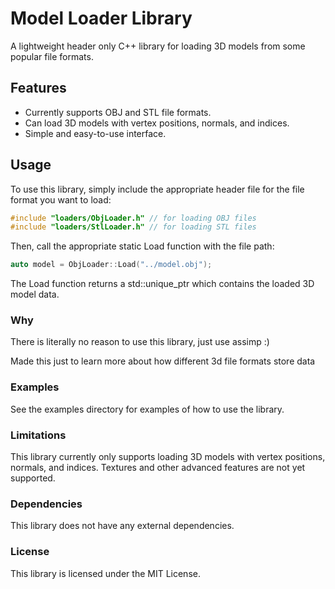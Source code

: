 # Model Loader Library

A lightweight header only C++ library for loading 3D models from some popular file formats.

## Features

- Currently supports OBJ and STL file formats.
- Can load 3D models with vertex positions, normals, and indices.
- Simple and easy-to-use interface.

## Usage

To use this library, simply include the appropriate header file for the file format you want to load:

```c++
#include "loaders/ObjLoader.h" // for loading OBJ files
#include "loaders/StlLoader.h" // for loading STL files
```
Then, call the appropriate static Load function with the file path:
```c++
auto model = ObjLoader::Load("../model.obj");
```
The Load function returns a std::unique_ptr<Model> which contains the loaded 3D model data.

### Why
There is literally no reason to use this library, just use assimp :)

Made this just to learn more about how different 3d file formats store data

### Examples
See the examples directory for examples of how to use the library.

### Limitations
This library currently only supports loading 3D models with vertex positions, normals, and indices. Textures and other advanced features are not yet supported.

### Dependencies
This library does not have any external dependencies.

### License
This library is licensed under the MIT License.